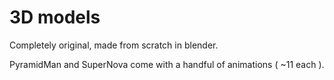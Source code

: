 # 3D models
Completely original, made from scratch in blender.

PyramidMan and SuperNova come with a handful of animations ( ~11 each ).
